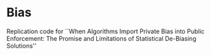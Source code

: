 # Bias
Replication code for ``When Algorithms Import Private Bias into Public Enforcement: The Promise and Limitations of Statistical De-Biasing Solutions''
